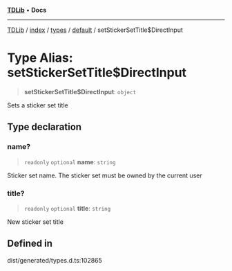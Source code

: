 [**TDLib**](../../../../../../README.md) • **Docs**

***

[TDLib](../../../../../../modules.md) / [index](../../../../../README.md) / [types](../../../README.md) / [default](../README.md) / setStickerSetTitle$DirectInput

# Type Alias: setStickerSetTitle$DirectInput

> **setStickerSetTitle$DirectInput**: `object`

Sets a sticker set title

## Type declaration

### name?

> `readonly` `optional` **name**: `string`

Sticker set name. The sticker set must be owned by the current user

### title?

> `readonly` `optional` **title**: `string`

New sticker set title

## Defined in

dist/generated/types.d.ts:102865
